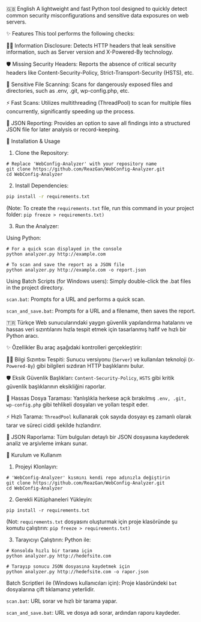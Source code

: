 🇬🇧 English
A lightweight and fast Python tool designed to quickly detect common security misconfigurations and sensitive data exposures on web servers.

✨ Features
This tool performs the following checks:

🕵️‍♂️ Information Disclosure: Detects HTTP headers that leak sensitive information, such as Server version and X-Powered-By technology.

🛡️ Missing Security Headers: Reports the absence of critical security headers like Content-Security-Policy, Strict-Transport-Security (HSTS), etc.

📂 Sensitive File Scanning: Scans for dangerously exposed files and directories, such as .env, .git, wp-config.php, etc.

⚡ Fast Scans: Utilizes multithreading (ThreadPool) to scan for multiple files concurrently, significantly speeding up the process.

📄 JSON Reporting: Provides an option to save all findings into a structured JSON file for later analysis or record-keeping.

🚀 Installation & Usage
1. Clone the Repository:

```
# Replace 'WebConfig-Analyzer' with your repository name
git clone https://github.com/ReazGan/WebConfig-Analyzer.git
cd WebConfig-Analyzer
```
2. Install Dependencies:
```bash
pip install -r requirements.txt
```
(Note: To create the ```requirements.txt``` file, run this command in your project folder: ```pip freeze > requirements.txt)```

3. Run the Analyzer:

Using Python:

```
# For a quick scan displayed in the console
python analyzer.py http://example.com

# To scan and save the report as a JSON file
python analyzer.py http://example.com -o report.json
```
Using Batch Scripts (for Windows users):
Simply double-click the .bat files in the project directory.

```scan.bat```: Prompts for a URL and performs a quick scan.

```scan_and_save.bat```: Prompts for a URL and a filename, then saves the report.

🇹🇷 Türkçe
Web sunucularındaki yaygın güvenlik yapılandırma hatalarını ve hassas veri sızıntılarını hızla tespit etmek için tasarlanmış hafif ve hızlı bir Python aracı.

✨ Özellikler
Bu araç aşağıdaki kontrolleri gerçekleştirir:

🕵️‍♂️ Bilgi Sızıntısı Tespiti: Sunucu versiyonu (```Server```) ve kullanılan teknoloji (```X-Powered-By```) gibi bilgileri sızdıran HTTP başlıklarını bulur.

🛡️ Eksik Güvenlik Başlıkları: ```Content-Security-Policy```, ```HSTS``` gibi kritik güvenlik başlıklarının eksikliğini raporlar.

📂 Hassas Dosya Taraması: Yanlışlıkla herkese açık bırakılmış ```.env, .git, wp-config.php``` gibi tehlikeli dosyaları ve yolları tespit eder.

⚡ Hızlı Tarama: ```ThreadPool``` kullanarak çok sayıda dosyayı eş zamanlı olarak tarar ve süreci ciddi şekilde hızlandırır.

📄 JSON Raporlama: Tüm bulguları detaylı bir JSON dosyasına kaydederek analiz ve arşivleme imkanı sunar.

🚀 Kurulum ve Kullanım
1. Projeyi Klonlayın:
```
# 'WebConfig-Analyzer' kısmını kendi repo adınızla değiştirin
git clone https://github.com/ReazGan/WebConfig-Analyzer.git
cd WebConfig-Analyzer
```
2. Gerekli Kütüphaneleri Yükleyin:
```
pip install -r requirements.txt
```
(Not: ```requirements.txt``` dosyasını oluşturmak için proje klasöründe şu komutu çalıştırın: ```pip freeze > requirements.txt)```

3. Tarayıcıyı Çalıştırın:
Python ile:
```
# Konsolda hızlı bir tarama için
python analyzer.py http://hedefsite.com

# Tarayıp sonucu JSON dosyasına kaydetmek için
python analyzer.py http://hedefsite.com -o rapor.json
```

Batch Scriptleri ile (Windows kullanıcıları için):
Proje klasöründeki ```bat``` dosyalarına çift tıklamanız yeterlidir.

```scan.bat```: URL sorar ve hızlı bir tarama yapar.

```scan_and_save.bat```: URL ve dosya adı sorar, ardından raporu kaydeder.

